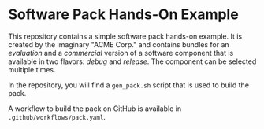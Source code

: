 # Software Pack Hands-On Example

This repository contains a simple software pack hands-on example. It is created by the imaginary "ACME Corp." and
contains bundles for an *evaluation* and a *commercial* version of a software component that is available in two flavors:
*debug* and *release*. The component can be selected multiple times.

In the repository, you will find a `gen_pack.sh` script that is used to build the pack. 

A workflow to build the pack on GitHub is available in `.github/workflows/pack.yaml`.
